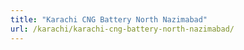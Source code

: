 ```yaml
---
title: "Karachi CNG Battery North Nazimabad"
url: /karachi/karachi-cng-battery-north-nazimabad/
---
```

